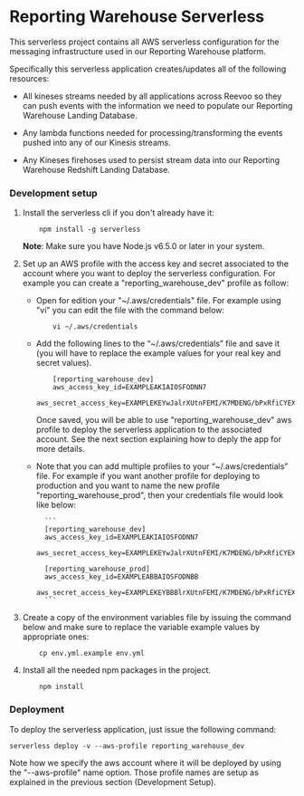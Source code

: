 # Reporting Warehouse Serverless

This serverless project contains all AWS serverless configuration for the messaging infrastructure used in our Reporting Warehouse platform.

Specifically this serverless application creates/updates all of the following resources:

* All kineses streams needed by all applications across Reevoo so they can push events with the information we need to populate our Reporting Warehouse Landing Database.


* Any lambda functions needed for processing/transforming the events pushed into any of our Kinesis streams.


* Any Kineses firehoses used to persist stream data into our Reporting Warehouse Redshift Landing Database.


### Development setup

1. Install the serverless cli if you don't already have it:

    ```
        npm install -g serverless
    ```

    **Note**: Make sure you have Node.js v6.5.0 or later in your system.

2. Set up an AWS profile with the access key and secret associated to the account where you want to deploy the serverless configuration. For example you can create a "reporting_warehouse_dev" profile as follow:

    * Open for edition your "~/.aws/credentials" file. For example using "vi" you can edit the file with the command below:

        ```
            vi ~/.aws/credentials
        ```
    * Add the following lines to the “~/.aws/credentials” file and save it (you will have to replace the example values for your real key and secret values).

        ```
            [reporting_warehouse_dev]
            aws_access_key_id=EXAMPLEAKIAIOSFODNN7
            aws_secret_access_key=EXAMPLEKEYwJalrXUtnFEMI/K7MDENG/bPxRfiCYEXAMPLEKEY
        ```
        Once saved, you will be able to use "reporting_warehouse_dev" aws profile to deploy the serverless application to the associated account. See the next section explaining how to deply the app for more details.

    * Note that you can add multiple profiles to your “~/.aws/credentials” file. For example if you want another profile for deploying to production and you want to name the new profile "reporting_warehouse_prod", then your credentials file would look like below:

            ```
            [reporting_warehouse_dev]
            aws_access_key_id=EXAMPLEAKIAIOSFODNN7
            aws_secret_access_key=EXAMPLEKEYwJalrXUtnFEMI/K7MDENG/bPxRfiCYEXAMPLEKEY

            [reporting_warehouse_prod]
            aws_access_key_id=EXAMPLEABBAIOSFODNBB
            aws_secret_access_key=EXAMPLEKEYBBBlrXUtnFEMI/K7MDENG/bPxRfiCYEXAMPLEBBB
            ```
3. Create a copy of the environment variables file by issuing the command below and make sure to replace the variable example values by appropriate ones:

    ```
        cp env.yml.example env.yml
    ```

4. Install all the needed npm packages in the project.

    ```
        npm install
    ```

### Deployment

To deploy the serverless application, just issue the following command:

```
serverless deploy -v --aws-profile reporting_warehouse_dev
```
Note how we specify the aws account where it will be deployed by using the "--aws-profile" name option. Those profile names are setup as explained in the previous section (Development Setup).
